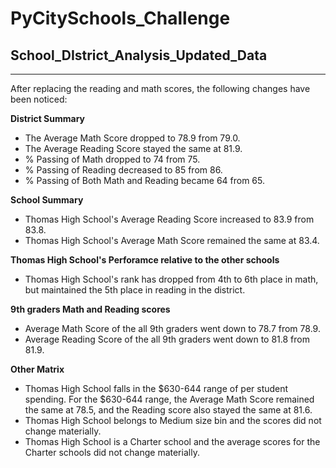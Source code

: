 # PyCitySchools_Challenge
## School_DIstrict_Analysis_Updated_Data

---
After replacing the reading and math scores, the following changes have been noticed:

**District Summary**

 - The Average Math Score dropped to 78.9 from 79.0.
 - The Average Reading Score stayed the same at 81.9. 
 - % Passing of Math dropped to 74 from 75.
 - % Passing of Reading decreased to 85 from 86.
 - % Passing of Both Math and Reading became 64 from 65.

**School Summary**

 - Thomas High School's Average Reading Score increased to 83.9 from 83.8.
 - Thomas High School's Average Math Score remained the same at 83.4.

**Thomas High School's Perforamce relative to the other schools**

 - Thomas High School's rank has dropped from 4th to 6th place in math, but maintained the 5th place in reading in the district.

**9th graders Math and Reading scores**

 - Average Math Score of the all 9th graders went down to 78.7 from 78.9.
 - Average Reading Score of the all 9th graders went down to 81.8 from 81.9.

**Other Matrix**

 - Thomas High School falls in the $630-644 range of per student spending.  For the $630-644 range, the Average Math Score remained the same at 78.5, and the Reading score also stayed the same at 81.6.
 - Thomas High School belongs to Medium size bin and the scores did not change materially.
 - Thomas High School is a Charter school and the average scores for the Charter schools did not change materially.

